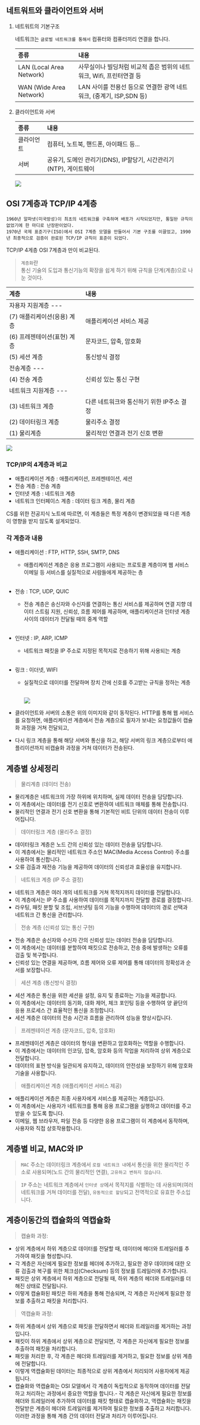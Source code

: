## 네트워트와 클라이언트와 서버 

1. 네트워트의 기본구조

    네트워크는 `글로벌 네트워크를 통해서` 컴퓨터와 컴퓨터끼리 연결을 합니다. 

    |종류|내용|
    |:--|:--|
    |LAN (Local Area Network)| 사무실이나 빌딩처럼 비교적 좁은 범위의 네트워크, Wifi, 프린터연결 등 |
    |WAN (Wide Area Network)| LAN 사이를 전용선 등으로 연결한 광역 네트워크, (중계기, ISP,SDN 등) |

2. 클라이언트와 서버 

    |종류|내용|
    |:--|:--|
    |클라이언트| 컴퓨터, 노트북, 핸드폰, 아이패드 등... |
    |서버|공유기, 도메인 관리기(DNS), IP할당기, 시간관리기(NTP), 게이트웨이|

    <img src="https://teamsparta.notion.site/image/https%3A%2F%2Fs3-us-west-2.amazonaws.com%2Fsecure.notion-static.com%2F75be37b1-b63e-449f-9969-a67226842f33%2FUntitled.png?id=e60fa34c-1b81-4061-9f75-77c0a372fd8d&table=block&spaceId=83c75a39-3aba-4ba4-a792-7aefe4b07895&width=1500&userId=&cache=v2">

## OSI 7계층과 TCP/IP 4계층 

    1960년 알파넷(미국방성)이 최초의 네트워크를 구축하며 배포가 시작되었지만, 통일돤 규칙이 없었기에 한 마디로 난장판이었다. 
    1970년 국제 표준기구(ISO)에서 OSI 7계층 모델을 만들어서 기본 구조를 이끌었고, 1990년 최종적으로 검증이 완료된 TCP/IP 규칙이 표준이 되었다. 

TCP/IP 4게층 OSI 7계층과 만이 비교된다. 
> `계층화`란 <br/>
> 통신 기술의 도입과 통신기능의 확장을 쉽게 하기 위해 규칙을 단계(계층)으로 나눈 것이다. 

|계층|내용|
|:--|:--|
|자용자 지원계층 ---|
|(7) 애플리케이션(응용) 계층| 애플리케이션 서비스 제공|
|(6) 프레젠테이션(표현) 계층|문자코드, 압축, 암호화|
|(5) 세션 계층|통신방식 결정|
|전송계층 ---|
|(4) 전송 계층|신뢰성 있는 통신 구현|
|네트워크 지원계층 ---|
|(3) 네트워크 계층| 다른 네트워크와 통신하기 위한 IP주소 결정|
|(2) 데이터링크 계층|물리주소 결정|
|(1) 물리계층|물리적인 연결과 전기 신호 변환 |

<img src="https://teamsparta.notion.site/image/https%3A%2F%2Fs3-us-west-2.amazonaws.com%2Fsecure.notion-static.com%2F25b74b14-f24d-4697-86ac-2a6885189c67%2FUntitled.png?id=ee641929-a445-4c94-809e-df8c0baa2350&table=block&spaceId=83c75a39-3aba-4ba4-a792-7aefe4b07895&width=1500&userId=&cache=v2">

### TCP/IP의 4계층과 비교
- 애플리케이션 계층 : 애플리케이션, 프레젠테이션, 세션
- 전송 계층 : 전송 계층
- 인터넷 계층 : 네트워크 계층
- 네트워크 인터페이스 계층 : 데이터 링크 계층, 물리 계층

CS를 위한 전공지식 노트에 따르면, 이 계층들은 특정 계층이 변경되었을 때 다른 계층이 영향을 받지 않도록 설게되었다. 

### 각 계층과 내용
- 애플리케이션 : FTP, HTTP, SSH, SMTP, DNS
  - 애플리케이션 계층은 응용 프로그램이 사용되는 프로토콜 계층이며 웹 서비스 이메일 등 서비스를 실질적으로 사람들에게 제공하는 층 <br/><br/>
- 전송 : TCP, UDP, QUIC
  - 전송 계층은 송신자와 수신자를 연결하는 통신 서비스를 제공하며 연결 지향 데이터 스트림 지원, 신뢰성, 흐름 제어를 제공하며, 애플리케이션과 인터넷 계층 사이의 데이터가 전달될 때의 중계 역할 <br/><br/>
- 인터넷 : IP, ARP, ICMP
  - 네트워크 패킷을 IP 주소로 지정된 목적지로 전송하기 위해 사용되는 계층 <br/><br/>
- 링크 : 이더넷, WIFI
  - 실질적으로 데이터를 전달하며 장치 간에 신호를 주고받는 규칙을 정하는 계층 <br/><br/>

    <img src="../img/tcp,ip.png">

- 클라이언트와 서버의 소통은 위의 이미지와 같이 동작된다. HTTP를 통해 웹 서비스를 요청하면, 애플리케이션 계층에서 전송 계층으로 필자가 보내는 요청값들이 캡슐화 과정을 거쳐 전달되고, 
- 다시 링크 계층을 통해 해당 서버와 통신을 하고, 해당 서버의 링크 계층으로부터 애플리이션까지 비캡슐화 과정을 거쳐 데이터가 전송된다. 

## 계층별 상세정리
> 물리계층 (데이터 전송)

- 물리계층은 네트워크의 가장 하위에 위치하며, 실제 데이터 전송을 담당합니다.
- 이 계층에서는 데이터를 전기 신호로 변환하여 네트워크 매체를 통해 전송합니다.
- 물리적인 연결과 전기 신호 변환을 통해 기본적인 비트 단위의 데이터 전송이 이루어집니다.

>데이터링크 계층 (물리주소 결정)

- 데이터링크 계층은 노드 간의 신뢰성 있는 데이터 전송을 담당합니다.
- 이 계층에서는 물리적인 네트워크 주소인 MAC(Media Access Control) 주소를 사용하여 통신합니다.
- 오류 검출과 재전송 기능을 제공하여 데이터의 신뢰성과 효율성을 유지합니다.

>네트워크 계층 (IP 주소 결정)

- 네트워크 계층은 여러 개의 네트워크를 거쳐 목적지까지 데이터를 전달합니다.
- 이 계층에서는 IP 주소를 사용하여 데이터를 목적지까지 전달할 경로를 결정합니다.
- 라우팅, 패킷 분할 및 조립, 서브넷팅 등의 기능을 수행하여 데이터의 경로 선택과 네트워크 간 통신을 관리합니다.

> 전송 계층 (신뢰성 있는 통신 구현)

- 전송 계층은 송신자와 수신자 간의 신뢰성 있는 데이터 전송을 담당합니다.
- 이 계층에서는 데이터를 분할하여 패킷으로 전송하고, 전송 중에 발생하는 오류를 검출 및 복구합니다.
- 신뢰성 있는 연결을 제공하며, 흐름 제어와 오류 제어를 통해 데이터의 정확성과 순서를 보장합니다.

> 세션 계층 (통신방식 결정)

- 세션 계층은 통신을 위한 세션을 설정, 유지 및 종료하는 기능을 제공합니다.
- 이 계층에서는 데이터의 동기화, 대화 제어, 체크 포인팅 등을 수행하여 양 끝단의 응용 프로세스 간 효율적인 통신을 조정합니다.
- 세션 계층은 데이터의 전송 시간과 흐름을 관리하여 성능을 향상시킵니다.

> 프레젠테이션 계층 (문자코드, 압축, 암호화)

- 프레젠테이션 계층은 데이터의 형식을 변환하고 암호화하는 역할을 수행합니다.
- 이 계층에서는 데이터의 인코딩, 압축, 암호화 등의 작업을 처리하여 상위 계층으로 전달합니다.
- 데이터의 표현 방식을 일관되게 유지하고, 데이터의 안전성을 보장하기 위해 암호화 기술을 사용합니다.

> 애플리케이션 계층 (애플리케이션 서비스 제공)

- 애플리케이션 계층은 최종 사용자에게 서비스를 제공하는 계층입니다.
- 이 계층에서는 사용자가 네트워크를 통해 응용 프로그램을 실행하고 데이터를 주고받을 수 있도록 합니다.
- 이메일, 웹 브라우저, 파일 전송 등 다양한 응용 프로그램이 이 계층에서 동작하며, 사용자와 직접 상호작용합니다.

## 계층별 비교, MAC와 IP 
>  `MAC` 주소는 데이터링크 계층에서 `로컬 네트워크 내`에서 통신을 위한 물리적인 주소로 사용되며(노드 간의 물리적인 연결), `고유하고 변하지 않습니다`. 

> `IP` 주소는 네트워크 계층에서 `인터넷 상`에서 목적지를 식별하는 데 사용되며(여러 네트워크를 거쳐 데이터를 전달), `유동적으로 할당`되고 전역적으로 유효한 주소입니다.

## 계층이동간의 캡슐화의 역캡슐화 
>캡슐화 과정:

- 상위 계층에서 하위 계층으로 데이터를 전달할 때, 데이터에 헤더와 트레일러를 추가하여 패킷을 형성합니다.
- 각 계층은 자신에게 필요한 정보를 헤더에 추가하고, 필요한 경우 데이터에 대한 오류 검출과 복구를 위한 체크섬(Checksum) 등의 정보를 트레일러에 추가합니다.
- 패킷은 상위 계층에서 하위 계층으로 전달될 때, 하위 계층의 헤더와 트레일러를 더해진 상태로 전달됩니다.
- 이렇게 캡슐화된 패킷은 하위 계층을 통해 전송되며, 각 계층은 자신에게 필요한 정보를 추출하고 패킷을 처리합니다.

> 역캡슐화 과정:

- 하위 계층에서 상위 계층으로 패킷을 전달하면서 헤더와 트레일러를 제거하는 과정입니다.
- 패킷이 하위 계층에서 상위 계층으로 전달되면, 각 계층은 자신에게 필요한 정보를 추출하여 패킷을 처리합니다.
- 패킷을 처리한 후, 각 계층은 헤더와 트레일러를 제거하고, 필요한 정보를 상위 계층에 전달합니다.
- 이렇게 역캡슐화된 데이터는 최종적으로 상위 계층에서 처리되어 사용자에게 제공됩니다.
- 캡슐화와 역캡슐화는 OSI 모델에서 각 계층이 독립적으로 동작하며 데이터를 전달하고 처리하는 과정에서 중요한 역할을 합니다.- 각 계층은 자신에게 필요한 정보를 헤더와 트레일러에 추가하여 데이터를 패킷 형태로 캡슐화하고, 역캡슐화는 패킷을 전달받은 계층이 헤더와 트레일러를 제거하여 필요한 정보를 추출하고 처리합니다. 이러한 과정을 통해 계층 간의 데이터 전달과 처리가 이루어집니다.